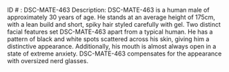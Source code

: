 ID # : DSC-MATE-463
Description: DSC-MATE-463 is a human male of approximately 30 years of age. He stands at an average height of 175cm, with a lean build and short, spiky hair styled carefully with gel. Two distinct facial features set DSC-MATE-463 apart from a typical human. He has a pattern of black and white spots scattered across his skin, giving him a distinctive appearance. Additionally, his mouth is almost always open in a state of extreme anxiety. DSC-MATE-463 compensates for the appearance with oversized nerd glasses.